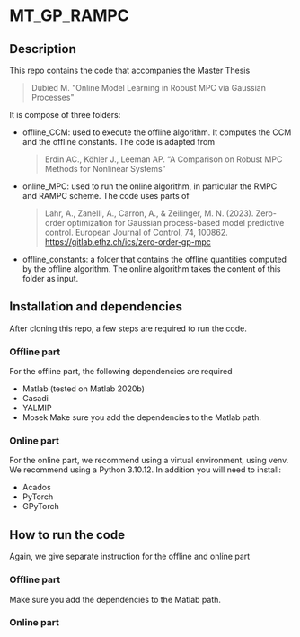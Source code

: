 # MT_GP_RAMPC
## Description
This repo contains the code that accompanies the Master Thesis

> Dubied M. "Online Model Learning in Robust MPC via Gaussian Processes"

It is compose of three folders:
- offline_CCM: used to execute the offline algorithm. It computes the CCM and the offline constants. The code is adapted from
  > Erdin AC., Köhler J., Leeman AP. “A Comparison on Robust MPC Methods for Nonlinear Systems”
- online_MPC: used to run the online algorithm, in particular the RMPC and RAMPC scheme. The code uses parts of
  > Lahr, A., Zanelli, A., Carron, A., & Zeilinger, M. N. (2023). Zero-order optimization for Gaussian process-based model predictive control. European Journal of Control, 74, 100862.
  > https://gitlab.ethz.ch/ics/zero-order-gp-mpc
- offline_constants: a folder that contains the offline quantities computed by the offline algorithm. The online algorithm takes the content of this folder as input. 

## Installation and dependencies
After cloning this repo, a few steps are required to run the code.

### Offline part
For the offline part, the following dependencies are required
- Matlab (tested on Matlab 2020b)
- Casadi
- YALMIP
- Mosek
Make sure you add the dependencies to the Matlab path.
### Online part
For the online part, we recommend using a virtual environment, using venv. We recommend using a Python 3.10.12.
In addition you will need to install:
- Acados
- PyTorch
- GPyTorch

## How to run the code
Again, we give separate instruction for the offline and online part

### Offline part

Make sure you add the dependencies to the Matlab path.
### Online part


 
